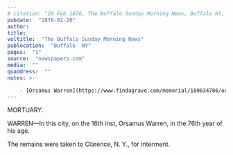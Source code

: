 ```yaml
---
# citation: "20 Feb 1876, The Buffalo Sunday Morning News, Buffalo NY, p1, newspapers.com."
pubdate:  "1876-02-20"
author: 
title: 
voltitle:  "The Buffalo Sunday Morning News"
publocation:  "Buffalo  NY"
pages:  "1"
source:  "newspapers.com"
media:  ""
quaddress:  ""
notes: >-

    - [Orsamus Warren](https://www.findagrave.com/memorial/180634786/orsamus-warren) (07 Jun 1800 to 16 Feb 1876).
---
```

MORTUARY. 

WARREN—In this city, on the 16th inst, Orsamus Warren, in the 76th year of his age. 

The remains were taken to Clarence, N. Y., for interment.

